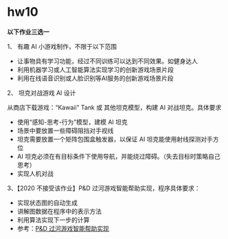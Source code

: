 # hw10



**以下作业三选一**

1、 有趣 AI 小游戏制作，不限于以下范围

- 让事物具有学习功能，经过不同训练可以达到不同效果。如健身达人
- 利用机器学习或人工智能算法实现学习的创新游戏场景片段
- 利用在线语音识别或人脸识别等AI服务的创新游戏场景片段

2、 坦克对战游戏 AI 设计

从商店下载游戏：“Kawaii” Tank 或 其他坦克模型，构建 AI 对战坦克。具体要求

- 使用“感知-思考-行为”模型，建模 AI 坦克
- 场景中要放置一些障碍阻挡对手视线
- 坦克需要放置一个矩阵包围盒触发器，以保证 AI 坦克能使用射线探测对手方位
- AI 坦克必须在有目标条件下使用导航，并能绕过障碍。（失去目标时策略自己思考）
- 实现人机对战

3、【2020 不接受该作业】P&D 过河游戏智能帮助实现，程序具体要求：

- 实现状态图的自动生成
- 讲解图数据在程序中的表示方法
- 利用算法实现下一步的计算
- 参考：[P&D 过河游戏智能帮助实现](https://blog.csdn.net/kiloveyousmile/article/details/71727667)